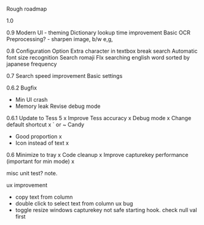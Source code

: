 Rough roadmap

1.0


0.9
Modern UI - theming
Dictionary lookup time improvement
Basic OCR Preprocessing? - sharpen image, b/w e,g,

0.8
Configuration Option
Extra character in textbox break search
Automatic font size recognition
Search romaji
FIx searching english word sorted by japanese frequency

0.7
Search speed improvement
Basic settings

0.6.2
Bugfix
- Min UI crash
- Memory leak
Revise debug mode

0.6.1
Update to Tess 5 x
Improve Tess accuracy x
Debug mode x
Change default shortcut x ` or ~
Candy
- Good proportion x
- Icon instead of text x

0.6
Minimize to tray x
Code cleanup x
Improve capturekey performance (important for min mode) x


misc
unit test?
note.

ux improvement
- copy text from column
- double click to select text from column
ux bug
- toggle resize windows
capturekey not safe starting hook. check null val first